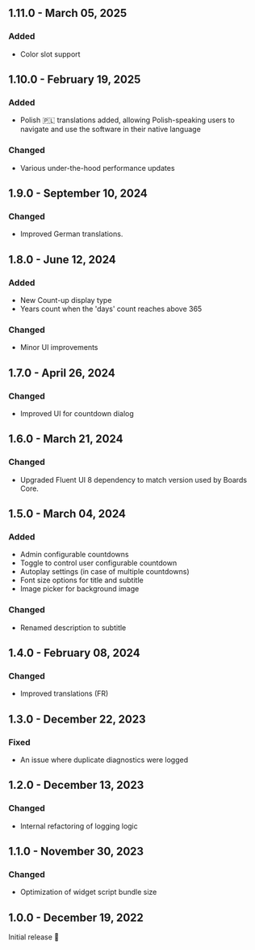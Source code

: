 ## 1.11.0 - March 05, 2025

### Added
- Color slot support

## 1.10.0 - February 19, 2025

### Added
- Polish 🇵🇱 translations added, allowing Polish-speaking users to navigate and use the software in their native language

### Changed
- Various under-the-hood performance updates 

## 1.9.0 - September 10, 2024

### Changed
- Improved German translations.

## 1.8.0 - June 12, 2024

### Added
- New Count-up display type
- Years count when the &#x27;days&#x27; count reaches above 365

### Changed
- Minor UI improvements

## 1.7.0 - April 26, 2024

### Changed
- Improved UI for countdown dialog

## 1.6.0 - March 21, 2024

### Changed
- Upgraded Fluent UI 8 dependency to match version used by Boards Core.

## 1.5.0 - March 04, 2024

### Added
- Admin configurable countdowns
- Toggle to control user configurable countdown
- Autoplay settings (in case of multiple countdowns)
- Font size options for title and subtitle
- Image picker for background image

### Changed
- Renamed description to subtitle

## 1.4.0 - February 08, 2024

### Changed
- Improved translations (FR)

## 1.3.0 - December 22, 2023

### Fixed
- An issue where duplicate diagnostics were logged

## 1.2.0 - December 13, 2023

### Changed
- Internal refactoring of logging logic


## 1.1.0 - November 30, 2023

### Changed
- Optimization of widget script bundle size

## 1.0.0 - December 19, 2022

Initial release 🚀

